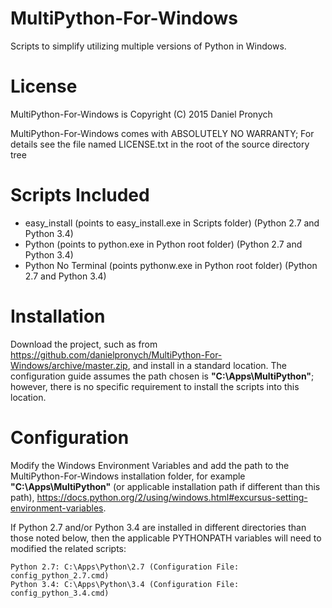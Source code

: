 # MultiPython-For-Windows
Scripts to simplify utilizing multiple versions of Python in Windows.

# License
MultiPython-For-Windows is Copyright (C) 2015 Daniel Pronych

MultiPython-For-Windows comes with ABSOLUTELY NO WARRANTY; For details see the file named LICENSE.txt in the root of the source directory tree

# Scripts Included
* easy_install (points to easy_install.exe in Scripts folder) (Python 2.7 and Python 3.4)
* Python (points to python.exe in Python root folder) (Python 2.7 and Python 3.4)
* Python No Terminal (points pythonw.exe in Python root folder) (Python 2.7 and Python 3.4)

# Installation

Download the project, such as from https://github.com/danielpronych/MultiPython-For-Windows/archive/master.zip, and install in a standard location. The configuration guide assumes the path chosen is **"C:\Apps\MultiPython"**; however, there is no specific requirement to install the scripts into this location.


# Configuration

Modify the Windows Environment Variables and add the path to the MultiPython-For-Windows installation folder, for example **"C:\Apps\MultiPython"** (or applicable installation path if different than this path), https://docs.python.org/2/using/windows.html#excursus-setting-environment-variables.

If Python 2.7 and/or Python 3.4 are installed in different directories than those noted below, then the applicable PYTHONPATH variables will need to modified the related scripts:

    Python 2.7: C:\Apps\Python\2.7 (Configuration File: config_python_2.7.cmd)
    Python 3.4: C:\Apps\Python\3.4 (Configuration File: config_python_3.4.cmd)
